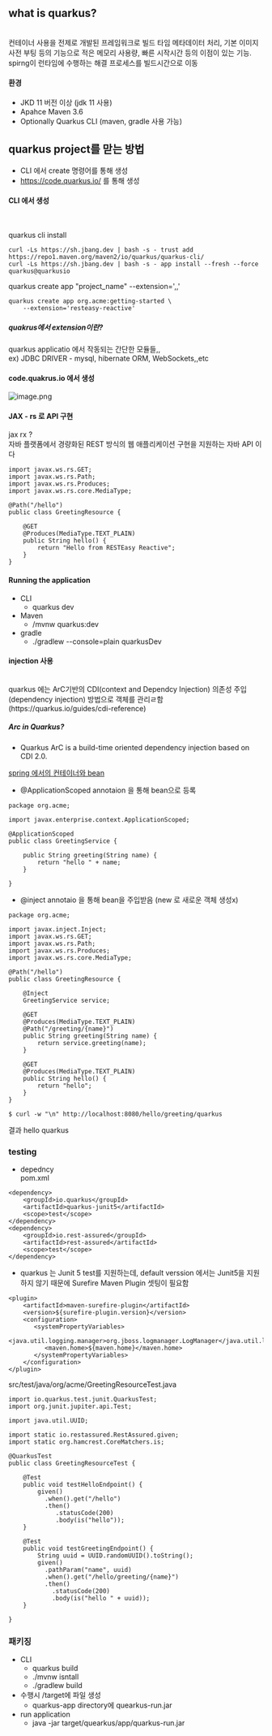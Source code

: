 ## what is quarkus?
<br>
컨테이너 사용을 전제로 개발된 프레임워크로 빌드 타임 메타데이터 처리, 기본 이미지 사전 부팅 등의 기능으로 적은 메모리 사용량, 빠른 시작시간 등의 이점이 있는 기능. 
spirng이 런타임에 수행하는 해결 프로세스를 빌드시간으로 이동

<br>

#### 환경
* JKD 11 버전 이상 (jdk 11 사용)
* Apahce Maven 3.6
* Optionally Quarkus CLI (maven, gradle 사용 가능)

## quarkus project를 맏는 방법

* CLI 에서 create 명령어를 통해 생성
* https://code.quarkus.io/ 를 통해 생성

#### CLI 에서 생성
<br>

quarkus cli install <br>
```
curl -Ls https://sh.jbang.dev | bash -s - trust add https://repo1.maven.org/maven2/io/quarkus/quarkus-cli/
curl -Ls https://sh.jbang.dev | bash -s - app install --fresh --force quarkus@quarkusio
```

quarkus create app  "project_name" --extension=',,'
```
quarkus create app org.acme:getting-started \
    --extension='resteasy-reactive'
```
##### quakrus에서 extension이란?
quarkus applicatio 에서 작동되는 간단한 모듈들,, <br>
ex) JDBC DRIVER - mysql, hibernate ORM, WebSockets,,etc

#### code.quakrus.io 에서 생성

![image.png](image.png)


#### JAX - rs 로 API 구현
 jax rx ?  <br>
 자바 플랫폼에서 경량화된 REST 방식의 웹 애플리케이션 구현을 지원하는 자바 API 이다


```
import javax.ws.rs.GET;
import javax.ws.rs.Path;
import javax.ws.rs.Produces;
import javax.ws.rs.core.MediaType;

@Path("/hello")
public class GreetingResource {

    @GET
    @Produces(MediaType.TEXT_PLAIN)
    public String hello() {
        return "Hello from RESTEasy Reactive";
    }
}
```

#### Running the application
* CLI
    * quarkus dev   
* Maven
    * /mvnw quarkus:dev
* gradle
    * ./gradlew --console=plain quarkusDev

#### injection 사용
<br>
quarkus 에는 ArC기반의 CDI(context and Dependcy Injection) 의존성 주입 (dependency injection) 방법으로  객체를 관리ㄹ함(https://quarkus.io/guides/cdi-reference)

<br>

#####  Arc in Quarkus?
* Quarkus ArC is a build-time oriented dependency injection based on CDI 2.0.


[spring 에서의 컨테이너와 bean](../springbasic/spring_container_bean.md)


* @ApplicationScoped annotaion 을 통해 bean으로 등록 
```
package org.acme;

import javax.enterprise.context.ApplicationScoped;

@ApplicationScoped
public class GreetingService {

    public String greeting(String name) {
        return "hello " + name;
    }

}
```
* @inject annotaio 을 통해 bean을 주입받음 (new 로 새로운 객체 생성x)
```
package org.acme;

import javax.inject.Inject;
import javax.ws.rs.GET;
import javax.ws.rs.Path;
import javax.ws.rs.Produces;
import javax.ws.rs.core.MediaType;

@Path("/hello")
public class GreetingResource {

    @Inject
    GreetingService service;

    @GET
    @Produces(MediaType.TEXT_PLAIN)
    @Path("/greeting/{name}")
    public String greeting(String name) {
        return service.greeting(name);
    }

    @GET
    @Produces(MediaType.TEXT_PLAIN)
    public String hello() {
        return "hello";
    }
}
```


```
$ curl -w "\n" http://localhost:8080/hello/greeting/quarkus
```
결과 hello quarkus <br>

### testing
* depedncy<br>
pom.xml
```
<dependency>
    <groupId>io.quarkus</groupId>
    <artifactId>quarkus-junit5</artifactId>
    <scope>test</scope>
</dependency>
<dependency>
    <groupId>io.rest-assured</groupId>
    <artifactId>rest-assured</artifactId>
    <scope>test</scope>
</dependency>
```
* quarkus 는 Junit 5 test를 지원하는데,  default verssion 에서는 Junit5을 지원하지 않기 때문에 Surefire Maven Plugin 셋팅이 필요함
```
<plugin>
    <artifactId>maven-surefire-plugin</artifactId>
    <version>${surefire-plugin.version}</version>
    <configuration>
       <systemPropertyVariables>
          <java.util.logging.manager>org.jboss.logmanager.LogManager</java.util.logging.manager>
          <maven.home>${maven.home}</maven.home>
       </systemPropertyVariables>
    </configuration>
</plugin>
```


src/test/java/org/acme/GreetingResourceTest.java
```
import io.quarkus.test.junit.QuarkusTest;
import org.junit.jupiter.api.Test;

import java.util.UUID;

import static io.restassured.RestAssured.given;
import static org.hamcrest.CoreMatchers.is;

@QuarkusTest
public class GreetingResourceTest {

    @Test    
    public void testHelloEndpoint() {
        given()
          .when().get("/hello")
          .then()
             .statusCode(200)    
             .body(is("hello"));
    }

    @Test
    public void testGreetingEndpoint() {
        String uuid = UUID.randomUUID().toString();
        given()
          .pathParam("name", uuid)
          .when().get("/hello/greeting/{name}")
          .then()
            .statusCode(200)
            .body(is("hello " + uuid));
    }

}
```
### 패키징
* CLI
    * quarkus build
    * ./mvnw isntall
    * ./gradlew build
* 수행시 /target에 파일 생성
    * quarkus-app directory에 quearkus-run.jar
* run application 
    * java -jar target/quearkus/app/quarkus-run.jar
